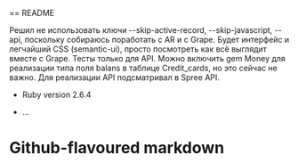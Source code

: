 == README

Решил не использовать ключи
--skip-active-record, --skip-javascript, --api,
поскольку собираюсь поработать с AR и с Grape.
Будет интерфейс и легчайший CSS (semantic-ui), просто посмотреть как всё выглядит вместе с Grape.
Тесты только для API.
Можно включить gem Money для реализации типа поля balans в таблице Credit_cards, но это сейчас не важно.
Для реализации API подсматривал в Spree API.

* Ruby version 2.6.4

* ...

# Github-flavoured markdown